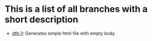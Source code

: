 ﻿# This is a list of all branches with a short description

- [dth-1]: Generates simple html file with empty body

[dth-1]: https://github.com/Gragog/DirToHtml/tree/dth-1/DirToHtml
